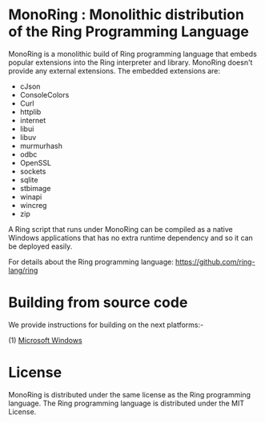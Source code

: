 # MonoRing : Monolithic distribution of the Ring Programming Language

MonoRing is a monolithic build of Ring programming language that embeds popular extensions into the Ring interpreter and library.
MonoRing doesn't provide any external extensions.
The embedded extensions are:
 - cJson
 - ConsoleColors
 - Curl
 - httplib
 - internet
 - libui
 - libuv
 - murmurhash
 - odbc
 - OpenSSL
 - sockets
 - sqlite
 - stbimage
 - winapi
 - wincreg
 - zip

A Ring script that runs under MonoRing can be compiled as a native Windows applications that has no extra runtime dependency and so it can be deployed easily.

For details about the Ring programming language: https://github.com/ring-lang/ring
			
# Building from source code

We provide instructions for building on the next platforms:-

(1) [Microsoft Windows](language/README_Windows.md)

# License 

MonoRing is distributed under the same license as the Ring programming language.
The Ring programming language is distributed under the MIT License.
